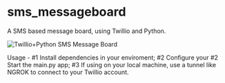 # sms_messageboard
A SMS based message board, using Twillio and Python.

![Twillio+Python SMS Message Board](https://user-images.githubusercontent.com/66118809/227957190-bb65a82a-720d-4d80-bf45-34aae338020f.png)

Usage - #1 Install dependencies in your enviroment;
        #2 Configure your
        #2 Start the main.py app;
        #3 If using on your local machine, use a tunnel like NGROK to connect to your Twillio account.
